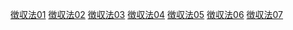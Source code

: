 <a href ="https://matsunotakanori.github.io/tmatsuno.github.io/sharoshi/05choshu/05choshu008">徴収法01</a>
<a href ="https://matsunotakanori.github.io/tmatsuno.github.io/sharoshi/05choshu/05choshu008">徴収法02</a>
<a href ="https://matsunotakanori.github.io/tmatsuno.github.io/sharoshi/05choshu/05choshu008">徴収法03</a>
<a href ="https://matsunotakanori.github.io/tmatsuno.github.io/sharoshi/05choshu/05choshu008">徴収法04</a>
<a href ="https://matsunotakanori.github.io/tmatsuno.github.io/sharoshi/05choshu/05choshu008">徴収法05</a>
<a href ="https://matsunotakanori.github.io/tmatsuno.github.io/sharoshi/05choshu/05choshu008">徴収法06</a>
<a href ="https://matsunotakanori.github.io/tmatsuno.github.io/sharoshi/05choshu/05choshu008">徴収法07</a>

